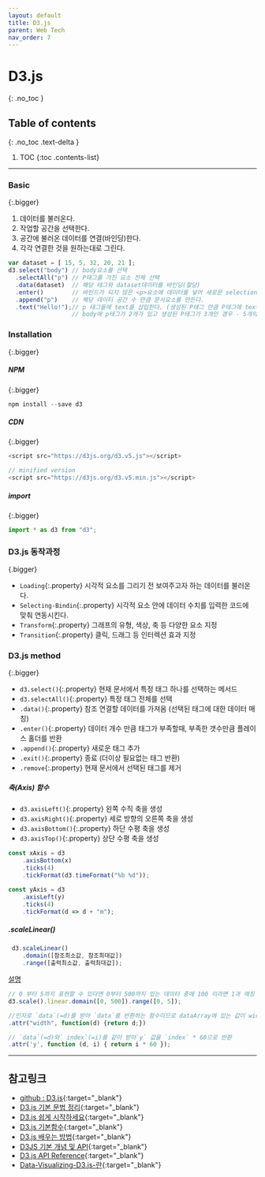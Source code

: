 ```yaml
---
layout: default
title: D3.js
parent: Web Tech
nav_order: 7
---
```


#  D3.js
{: .no_toc }

## Table of contents
{: .no_toc .text-delta }

1. TOC
{:toc .contents-list}

---

### Basic
{:.bigger}

1. 데이터를 불러온다.
2. 작업할 공간을 선택한다.
3. 공간에 불러온 데이터를 연결(바인딩)한다.
4. 각각 연결한 것을 원하는대로 그린다.

```js
var dataset = [ 15, 5, 32, 20, 21 ];
d3.select("body") // body요소를 선택      
  .selectAll("p") // P태그를 가진 요소 전체 선택
  .data(dataset)  // 해당 태그와 dataset데이터를 바인딩(할당)         
  .enter()        // 바인드가 되지 않은 <p>요소에 데이터를 넣어 새로운 selection을 반환한다.          
  .append("p")    // 해당 데이터 공간 수 만큼 문서요소를 만든다.         
  .text("Hello!");// p 태그들에 text를 삽입한다. (생성된 P태그 만큼 P태그에 text를 삽입.)
                  // body에 p태그가 2개가 있고 생성된 P태그가 3개인 경우 - 5개의 P태그 중 3개 <p>Hello!</p> 생성됨
```

### Installation
{:.bigger}

##### NPM
{:.bigger}

```js
npm install --save d3
```
##### CDN
{:.bigger}

```js
<script src="https://d3js.org/d3.v5.js"></script>

// minified version
<script src="https://d3js.org/d3.v5.min.js"></script>
```

##### import
{:.bigger}

```js
import * as d3 from "d3";
```

### D3.js 동작과정
{.bigger}

- `Loading`{:.property} 시각적 요소를 그리기 전 보여주고자 하는 데이터를 불러온다.
- `Selecting-Bindin`{:.property} 시각적 요소 안에 데이터 수치를 입력한 코드에 맞춰 연동시킨다.
- `Transform`{:.property} 그래프의 유형, 색상, 축 등 다양한 요소 지정
- `Transition`{:.property} 클릭, 드래그 등 인터렉션 효과 지정

### D3.js method
{:.bigger}

- `d3.select()`{:.property} 현재 문서에서 특정 태그 하나를 선택하는 메서드
- `d3.selectAll()`{:.property} 특정 태그 전체를 선택
- `.data()`{:.property} 참조 연결할 데이터를 가져옴 (선택된 태그에 대한 데이터 매칭)
- `.enter()`{:.property} 데이터 개수 만큼 태그가 부족할때, 부족한 갯수만큼 플레이스 홀더를 반환
- `.append()`{:.property} 새로운 태그 추가
- `.exit()`{:.property} 종료 (더이상 필요없는 태그 반환)
- `.remove`{:.property} 현재 문서에서 선택된 태그를 제거


##### 축(Axis) 함수
- `d3.axisLeft()`{:.property} 왼쪽 수직 축을 생성
- `d3.axisRight()`{:.property} 세로 방향의 오른쪽 축을 생성
- `d3.axisBottom()`{:.property} 하단 수평 축을 생성
- `d3.axisTop()`{:.property} 상단 수평 축을 생성

```js
const xAxis = d3
    .axisBottom(x)
    .ticks(4)
    .tickFormat(d3.timeFormat("%b %d"));

const yAxis = d3
    .axisLeft(y)
    .ticks(4)
    .tickFormat(d => d + "m");
```

##### .scaleLinear()
```js
 d3.scaleLinear()
    .domain([참조최소값, 참조최대값])
    .range([출력최소값, 출력최대값]);
```

<u>설명</u>

```js
// 0 부터 5까지 표현할 수 있다면 0부터 500까지 있는 데이터 중에 100 이라면 1과 매칭 시켜준다.
d3.scale().linear.domain([0, 500]).range([0, 5]);

//인자로 `data`(=d)를 받아 `data`를 반환하는 함수이므로 dataArray에 있는 값이 width 가 된다.
.attr("width", function(d) {return d;})

// `data`(=d)와` index`(=i)를 같이 받아`y` 값을 `index` * 60으로 반환
.attr('y', function (d, i) { return i * 60 });
```



---

## 참고링크
- [github : D3.js](https://github.com/d3/d3){:target="_blank"}
- [D3.js 기본 문법 정리](https://jeong-pro.tistory.com/149){:target="_blank"}
- [D3.js 쉽게 시작하세요](https://mynameisdabin.tistory.com/15){:target="_blank"}
- [D3.js 기본함수](https://ddiri01.tistory.com/316){:target="_blank"}
- [D3.js 배우는 방법](https://mobicon.tistory.com/275){:target="_blank"}
- [D3JS 기본 개념 및 API](https://pa-pico.tistory.com/2){:target="_blank"}
- [D3.js API Reference](https://github.com/zziuni/d3/wiki/API-Reference){:target="_blank"}
- [Data-Visualizing-D3.js-란](https://velog.io/@smooth97/-Data-Visualizing-D3.js-란){:target="_blank"}



